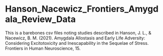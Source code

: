 # Hanson_Nacewicz_Frontiers_Amygdala_Review_Data

This is a barebones csv files noting studies described in Hanson, J. L., & Nacewicz, B. M. (2021). Amygdala Allostasis and Early Life Adversity: Considering Excitotoxicity and Inescapability in the Sequelae of Stress. Frontiers in Human Neuroscience, 15.
